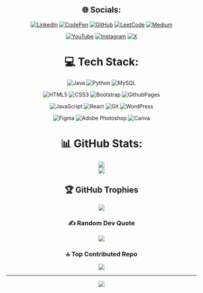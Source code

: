  <div align="center">
   
## 🌐 Socials:
[![LinkedIn](https://custom-icon-badges.demolab.com/badge/LinkedIn-0A66C2?logo=linkedin-white&logoColor=fff)](https://linkedin.com/in/Iamanajaz) 
[![CodePen](https://img.shields.io/badge/CodePen-white?&logo=codepen&logoColor=black)](https://codepen.io/Iamanajaz) [![GitHub](https://img.shields.io/badge/GitHub-%23121011.svg?logo=github&logoColor=white)](https://www.github.com/iamanajaz)
[![LeetCode](https://img.shields.io/badge/LeetCode-000000?logo=LeetCode&logoColor=#d16c06)](https://leetcode.com/u/iamanajaz/) [![Medium](https://img.shields.io/badge/Medium-12100E?logo=medium&logoColor=white)](https://medium.com/@Iamanajaz)
<!-- [![Facebook](https://img.shields.io/badge/Facebook-%231877F2.svg?logo=Facebook&logoColor=white)](https://facebook.com/Iamanajaz) -->
[![YouTube](https://img.shields.io/badge/YouTube-%23FF0000.svg?logo=YouTube&logoColor=white)](https://youtube.com/@coderXgaming) [![Instagram](https://img.shields.io/badge/Instagram-%23E4405F.svg?logo=Instagram&logoColor=white)](https://instagram.com/Iamanajaz) 
[![X](https://img.shields.io/badge/X-black.svg?logo=X&logoColor=white)](https://x.com/Iamanajaz) 

<!-- [![Reddit](https://img.shields.io/badge/Reddit-%23FF4500.svg?logo=Reddit&logoColor=white)](https://reddit.com/user/Iamanajaz) -->

# 💻 Tech Stack:
![Java](https://img.shields.io/badge/java-%23ED8B00.svg?style=plastic&logo=openjdk&logoColor=white) ![Python](https://img.shields.io/badge/Python-3776AB?logo=python&logoColor=fff) ![MySQL](https://img.shields.io/badge/MySQL-4479A1?logo=mysql&logoColor=fff)

![HTML5](https://img.shields.io/badge/html5-%23E34F26.svg?style=plastic&logo=html5&logoColor=white) ![CSS3](https://img.shields.io/badge/css3-%231572B6.svg?style=plastic&logo=css3&logoColor=white) ![Bootstrap](https://img.shields.io/badge/bootstrap-%238511FA.svg?style=plastic&logo=bootstrap&logoColor=white) ![GithubPages](https://img.shields.io/badge/github%20pages-121013?style=plastic&logo=github&logoColor=white) 

![JavaScript](https://img.shields.io/badge/javascript-%23323330.svg?style=plastic&logo=javascript&logoColor=%23F7DF1E) ![React](https://img.shields.io/badge/react-6DAeee?style=plastic&logo=react&logoColor=white) ![Git](https://img.shields.io/badge/Git-F05032?logo=git&logoColor=fff) ![WordPress](https://img.shields.io/badge/WordPress-%2321759B.svg?logo=wordpress&logoColor=white)



![Figma](https://img.shields.io/badge/Figma-F24E1E?logo=figma&logoColor=white)
![Adobe Photoshop](https://img.shields.io/badge/adobe%20photoshop-%2331A8FF.svg?style=plastic&logo=adobe%20photoshop&logoColor=white)
![Canva](https://img.shields.io/badge/Canva-%2300C4CC.svg?style=plastic&logo=Canva&logoColor=white)

<!--https://github.com/inttter/md-badges?tab=readme-ov-file -->
# 📊 GitHub Stats:

  
 <div align="center">
   
<!-- ![](https://github-readme-stats.vercel.app/api?username=Iamanajaz&theme=dark&hide_border=false&include_all_commits=false&count_private=false) </br> -->
   
![](https://github-readme-stats.vercel.app/api/top-langs/?username=Iamanajaz&theme=dark&hide_border=false&include_all_commits=false&count_private=false&layout=compact) </br>
![](https://github-readme-streak-stats.herokuapp.com/?user=Iamanajaz&theme=dark&hide_border=false)


 <div align="center">

## 🏆 GitHub Trophies
![](https://github-profile-trophy.vercel.app/?username=Iamanajaz)

### ✍️ Random Dev Quote
   
![](https://quotes-github-readme.vercel.app/api?type=horizontal&theme=radical)
    </div>


### 🔝 Top Contributed Repo



![](https://github-contributor-stats.vercel.app/api?username=Iamanajaz&limit=5&theme=dark&combine_all_yearly_contributions=true)
</div>

---
[![](https://visitcount.itsvg.in/api?id=Iamanajaz&icon=3&color=3)](https://visitcount.itsvg.in)

<!-- Proudly created with GPRM ( https://gprm.itsvg.in ) -->
